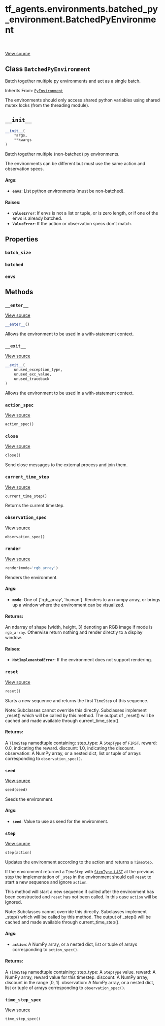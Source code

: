 <div itemscope itemtype="http://developers.google.com/ReferenceObject">
<meta itemprop="name" content="tf_agents.environments.batched_py_environment.BatchedPyEnvironment" />
<meta itemprop="path" content="Stable" />
<meta itemprop="property" content="batch_size"/>
<meta itemprop="property" content="batched"/>
<meta itemprop="property" content="envs"/>
<meta itemprop="property" content="__enter__"/>
<meta itemprop="property" content="__exit__"/>
<meta itemprop="property" content="__init__"/>
<meta itemprop="property" content="action_spec"/>
<meta itemprop="property" content="close"/>
<meta itemprop="property" content="current_time_step"/>
<meta itemprop="property" content="observation_spec"/>
<meta itemprop="property" content="render"/>
<meta itemprop="property" content="reset"/>
<meta itemprop="property" content="seed"/>
<meta itemprop="property" content="step"/>
<meta itemprop="property" content="time_step_spec"/>
</div>

# tf_agents.environments.batched_py_environment.BatchedPyEnvironment

<table class="tfo-notebook-buttons tfo-api" align="left">
</table>

<a target="_blank" href="https://github.com/tensorflow/agents/tree/master/tf_agents/environments/batched_py_environment.py">View
source</a>

## Class `BatchedPyEnvironment`

Batch together multiple py environments and act as a single batch.

Inherits From: [`PyEnvironment`](../../../tf_agents/environments/py_environment/PyEnvironment.md)

<!-- Placeholder for "Used in" -->

The environments should only access shared python variables using
shared mutex locks (from the threading module).

<h2 id="__init__"><code>__init__</code></h2>

``` python
__init__(
    *args,
    **kwargs
)
```

Batch together multiple (non-batched) py environments.

The environments can be different but must use the same action and
observation specs.

#### Args:

* <b>`envs`</b>: List python environments (must be non-batched).


#### Raises:

*   <b>`ValueError`</b>: If envs is not a list or tuple, or is zero length, or
    if one of the envs is already batched.
*   <b>`ValueError`</b>: If the action or observation specs don't match.

## Properties

<h3 id="batch_size"><code>batch_size</code></h3>

<h3 id="batched"><code>batched</code></h3>

<h3 id="envs"><code>envs</code></h3>

## Methods

<h3 id="__enter__"><code>__enter__</code></h3>

<a target="_blank" href="https://github.com/tensorflow/agents/tree/master/tf_agents/environments/py_environment.py">View
source</a>

``` python
__enter__()
```

Allows the environment to be used in a with-statement context.

<h3 id="__exit__"><code>__exit__</code></h3>

<a target="_blank" href="https://github.com/tensorflow/agents/tree/master/tf_agents/environments/py_environment.py">View
source</a>

``` python
__exit__(
    unused_exception_type,
    unused_exc_value,
    unused_traceback
)
```

Allows the environment to be used in a with-statement context.

<h3 id="action_spec"><code>action_spec</code></h3>

<a target="_blank" href="https://github.com/tensorflow/agents/tree/master/tf_agents/environments/batched_py_environment.py">View
source</a>

``` python
action_spec()
```

<h3 id="close"><code>close</code></h3>

<a target="_blank" href="https://github.com/tensorflow/agents/tree/master/tf_agents/environments/batched_py_environment.py">View
source</a>

``` python
close()
```

Send close messages to the external process and join them.

<h3 id="current_time_step"><code>current_time_step</code></h3>

<a target="_blank" href="https://github.com/tensorflow/agents/tree/master/tf_agents/environments/py_environment.py">View
source</a>

``` python
current_time_step()
```

Returns the current timestep.

<h3 id="observation_spec"><code>observation_spec</code></h3>

<a target="_blank" href="https://github.com/tensorflow/agents/tree/master/tf_agents/environments/batched_py_environment.py">View
source</a>

``` python
observation_spec()
```

<h3 id="render"><code>render</code></h3>

<a target="_blank" href="https://github.com/tensorflow/agents/tree/master/tf_agents/environments/py_environment.py">View
source</a>

``` python
render(mode='rgb_array')
```

Renders the environment.

#### Args:

*   <b>`mode`</b>: One of ['rgb_array', 'human']. Renders to an numpy array, or
    brings up a window where the environment can be visualized.

#### Returns:

An ndarray of shape [width, height, 3] denoting an RGB image if mode is
`rgb_array`. Otherwise return nothing and render directly to a display
window.

#### Raises:

* <b>`NotImplementedError`</b>: If the environment does not support rendering.

<h3 id="reset"><code>reset</code></h3>

<a target="_blank" href="https://github.com/tensorflow/agents/tree/master/tf_agents/environments/py_environment.py">View
source</a>

``` python
reset()
```

Starts a new sequence and returns the first `TimeStep` of this sequence.

Note: Subclasses cannot override this directly. Subclasses implement
_reset() which will be called by this method. The output of _reset() will
be cached and made available through current_time_step().

#### Returns:

A `TimeStep` namedtuple containing: step_type: A `StepType` of `FIRST`. reward:
0.0, indicating the reward. discount: 1.0, indicating the discount. observation:
A NumPy array, or a nested dict, list or tuple of arrays corresponding to
`observation_spec()`.

<h3 id="seed"><code>seed</code></h3>

<a target="_blank" href="https://github.com/tensorflow/agents/tree/master/tf_agents/environments/py_environment.py">View
source</a>

```python
seed(seed)
```

Seeds the environment.

#### Args:

*   <b>`seed`</b>: Value to use as seed for the environment.

<h3 id="step"><code>step</code></h3>

<a target="_blank" href="https://github.com/tensorflow/agents/tree/master/tf_agents/environments/py_environment.py">View
source</a>

``` python
step(action)
```

Updates the environment according to the action and returns a `TimeStep`.

If the environment returned a `TimeStep` with
<a href="../../../tf_agents/trajectories/time_step/StepType.md#LAST"><code>StepType.LAST</code></a>
at the previous step the implementation of `_step` in the environment should
call `reset` to start a new sequence and ignore `action`.

This method will start a new sequence if called after the environment has been
constructed and `reset` has not been called. In this case `action` will be
ignored.

Note: Subclasses cannot override this directly. Subclasses implement
_step() which will be called by this method. The output of _step() will be
cached and made available through current_time_step().

#### Args:

*   <b>`action`</b>: A NumPy array, or a nested dict, list or tuple of arrays
    corresponding to `action_spec()`.

#### Returns:

A `TimeStep` namedtuple containing: step_type: A `StepType` value. reward: A
NumPy array, reward value for this timestep. discount: A NumPy array, discount
in the range [0, 1]. observation: A NumPy array, or a nested dict, list or tuple
of arrays corresponding to `observation_spec()`.

<h3 id="time_step_spec"><code>time_step_spec</code></h3>

<a target="_blank" href="https://github.com/tensorflow/agents/tree/master/tf_agents/environments/batched_py_environment.py">View
source</a>

``` python
time_step_spec()
```
